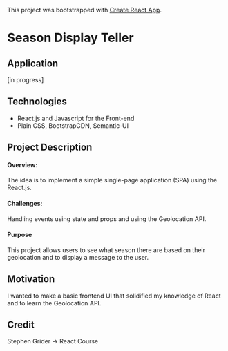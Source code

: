 This project was bootstrapped with [Create React App](https://github.com/facebook/create-react-app).
# Season Display Teller 

## Application
[in progress]

## Technologies
* React.js and Javascript for the Front-end
* Plain CSS, BootstrapCDN, Semantic-UI

## Project Description

#### Overview: 
The idea is to implement a simple single-page application (SPA) using the React.js.

#### Challenges:
Handling events using state and props and using the Geolocation API.

#### Purpose
This project allows users to see what season there are based on their geolocation and to display a message to the user. 

## Motivation
I wanted to make a basic frontend UI that solidified my knowledge of React and to learn the Geolocation API. 

## Credit
Stephen Grider -> React Course
